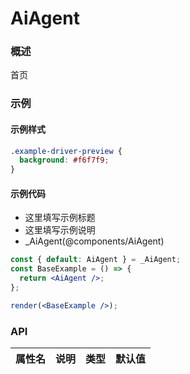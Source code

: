 
# AiAgent


### 概述

首页


### 示例


#### 示例样式

```scss
.example-driver-preview {
  background: #f6f7f9;
}
```

#### 示例代码

- 这里填写示例标题
- 这里填写示例说明
- _AiAgent(@components/AiAgent)

```jsx
const { default: AiAgent } = _AiAgent;
const BaseExample = () => {
  return <AiAgent />;
};

render(<BaseExample />);

```


### API

|属性名|说明|类型|默认值|
|  ---  | ---  | --- | --- |

